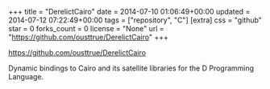 +++
title = "DerelictCairo"
date = 2014-07-10 01:06:49+00:00
updated = 2014-07-12 07:22:49+00:00
tags = ["repository", "C"]
[extra]
css = "github"
star = 0
forks_count = 0
license = "None"
url = "https://github.com/ousttrue/DerelictCairo"
+++

<https://github.com/ousttrue/DerelictCairo>

Dynamic bindings to Cairo and its satellite libraries for the D Programming Language.
